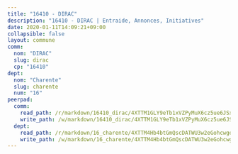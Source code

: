 ```yaml
---
title: "16410 - DIRAC"
description: "16410 - DIRAC | Entraide, Annonces, Initiatives"
date: 2020-01-11T14:09:21+09:00
collapsible: false
layout: commune
comm:
  nom: "DIRAC"
  slug: dirac
  cp: "16410"
dept:
  nom: "Charente"
  slug: charente
  num: "16"
peerpad:
  comm:
    read_path: /r/markdown/16410_dirac/4XTTM1GLY9eTb1xVZPyMuX6cz5ue6JSxmgcEScfEGDvN3mfRB
    write_path: /w/markdown/16410_dirac/4XTTM1GLY9eTb1xVZPyMuX6cz5ue6JSxmgcEScfEGDvN3mfRB-K3TgUQz9ymenT8mB4Vt5dP3o8AiXBYAb3S7xHtmapg9Wab6a2aRbJ4nN4LsKiJnUBjoDbswZZDgkwjnkFP2ZUXe721FrTWYHssYwSfVJhMYCFSqEk9nquatcwjJLtPRBNEeaaZaZ
  dept:
    read_path: /r/markdown/16_charente/4XTTM4Hb4btGmQscDATWU3w2eGohcwgqasCDtGWVahJnAEsq8
    write_path: /w/markdown/16_charente/4XTTM4Hb4btGmQscDATWU3w2eGohcwgqasCDtGWVahJnAEsq8-K3TgU9zhAjxEMbYrSr9VB24idAgS7xBryN3TjEsJmsrToRfRc8PWUu9zDXmtMXWLR7TNqZhAPJFsnJ4QbuWpLJvHpyW2q8LZxtsaakTfiMdj4HFsc11ZXzpn4aT8zYKZzSLwV1CA
---
```


